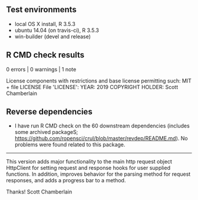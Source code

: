 ## Test environments

* local OS X install, R 3.5.3
* ubuntu 14.04 (on travis-ci), R 3.5.3
* win-builder (devel and release)

## R CMD check results

0 errors | 0 warnings | 1 note

  License components with restrictions and base license permitting such:
    MIT + file LICENSE
  File 'LICENSE':
    YEAR: 2019
    COPYRIGHT HOLDER: Scott Chamberlain

## Reverse dependencies

* I have run R CMD check on the 60 downstream dependencies
(includes some archived packageS; <https://github.com/ropensci/crul/blob/master/revdep/README.md>). No problems were found related to this package.

---

This version adds major functionality to the main http request object HttpClient for setting request and response hooks for user supplied functions. In addition, improves behavior for the parsing method for request responses, and adds a progress bar to a method.

Thanks!
Scott Chamberlain
